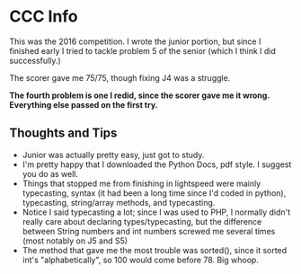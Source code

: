 # CCC Info

This was the 2016 competition. I wrote the junior portion, but since I finished early I tried to tackle problem 5 of the senior (which I think I did successfully.)

The scorer gave me 75/75, though fixing J4 was a struggle.

__The fourth problem is one I redid, since the scorer gave me it wrong. Everything else passed on the first try.__

## Thoughts and Tips
* Junior was actually pretty easy, just got to study.
* I'm pretty happy that I downloaded the Python Docs, pdf style. I suggest you do as well.
* Things that stopped me from finishing in lightspeed were mainly typecasting, syntax (it had been a long time since I'd coded in python), typecasting, string/array methods, and typecasting.
* Notice I said typecasting a lot; since I was used to PHP, I normally didn't really care about declaring types/typecasting, but the difference between String numbers and int numbers screwed me several times (most notably on J5 and S5)
* The method that gave me the most trouble was sorted(), since it sorted int's "alphabetically", so 100 would come before 78. Big whoop.
